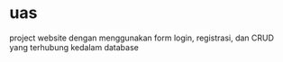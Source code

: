 # uas
project website dengan menggunakan form login, registrasi, dan CRUD yang terhubung kedalam database
